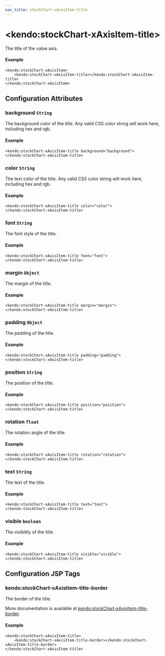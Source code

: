 ```yaml
---
nav_title: stockChart-xAxisItem-title
---
```


# \<kendo:stockChart-xAxisItem-title\>

The title of the value axis.

#### Example
    <kendo:stockChart-xAxisItem>
        <kendo:stockChart-xAxisItem-title></kendo:stockChart-xAxisItem-title>
    </kendo:stockChart-xAxisItem>

## Configuration Attributes

### background `String`

The background color of the title. Any valid CSS color string will work here, including
hex and rgb.

#### Example
    <kendo:stockChart-xAxisItem-title background="background">
    </kendo:stockChart-xAxisItem-title>

### color `String`

The text color of the title. Any valid CSS color string will work here, including hex and rgb.

#### Example
    <kendo:stockChart-xAxisItem-title color="color">
    </kendo:stockChart-xAxisItem-title>

### font `String`

The font style of the title.

#### Example
    <kendo:stockChart-xAxisItem-title font="font">
    </kendo:stockChart-xAxisItem-title>

### margin `Object`

The margin of the title.

#### Example
    <kendo:stockChart-xAxisItem-title margin="margin">
    </kendo:stockChart-xAxisItem-title>

### padding `Object`

The padding of the title.

#### Example
    <kendo:stockChart-xAxisItem-title padding="padding">
    </kendo:stockChart-xAxisItem-title>

### position `String`

The position of the title.

#### Example
    <kendo:stockChart-xAxisItem-title position="position">
    </kendo:stockChart-xAxisItem-title>

### rotation `float`

The rotation angle of the title.

#### Example
    <kendo:stockChart-xAxisItem-title rotation="rotation">
    </kendo:stockChart-xAxisItem-title>

### text `String`

The text of the title.

#### Example
    <kendo:stockChart-xAxisItem-title text="text">
    </kendo:stockChart-xAxisItem-title>

### visible `boolean`

The visibility of the title.

#### Example
    <kendo:stockChart-xAxisItem-title visible="visible">
    </kendo:stockChart-xAxisItem-title>


##  Configuration JSP Tags

### kendo:stockChart-xAxisItem-title-border

The border of the title.

More documentation is available at [kendo:stockChart-xAxisItem-title-border](stockchart/xaxisitem-title-border).

#### Example

    <kendo:stockChart-xAxisItem-title>
        <kendo:stockChart-xAxisItem-title-border></kendo:stockChart-xAxisItem-title-border>
    </kendo:stockChart-xAxisItem-title>

